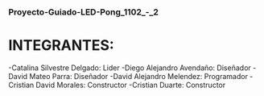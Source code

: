 ### Proyecto-Guiado-LED-Pong_1102_-_2
# INTEGRANTES:
 -Catalina Silvestre Delgado: Lider
 -Diego Alejandro Avendaño: Diseñador
 -David Mateo Parra: Diseñador
 -David Alejandro Melendez: Programador
 -Cristian David Morales: Constructor
 -Cristian Duarte: Constructor
